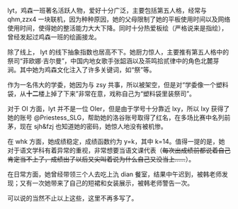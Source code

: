 lyt，鸡森一班著名活跃人物，爱好十分广泛，主要包括第五人格，经常与 qhm,zzx4 一块联机，因为种种原因，她的父母限制了她的平板使用时间以及网络使用时间，使得她的整活能力大大下降。同时十分热爱板绘（严格说来是指绘），曾经发起过鸡森一班的绘画接龙。

除了线上， lyt 的线下抽象指数也居高不下。她厨力惊人，主要推有第五人格中的祭司“菲欧娜·吉尔曼”，中国内地女歌手张韶涵以及茶鸣拾贰律中的角色北麓芽涧。其中她为鸡森文化注入了许多关键词，如“祭”等。

作为一名伟大的学委，她因为与 zsy 共事，所以被架空，但是对“学委像一个塑料袋，从**十二**楼上掉了下来”非常在意，戏称自己为“塑料袋里装祭司”。

对于 OI 方面，lyt 并不是一位 OIer，但是由于学号十分靠近 lxy，所以 lxy 获得了她的账号 @Priestess_SLG，帮助她的洛谷账号取得了红名，在多场比赛中名列前茅，现在 sjh&fzj 也知道她的密码，她惊人地没有被机惨。

在 whk 方面，她成绩稳定，成绩函数约为 y=k，其中 k=14。值得一提的是，她对于语文学科有着异常的重视，非常想要当语文课代表（~~每次出成绩前都说着自己肯定当不上了，成绩出了以后又尖叫着说为什么自己又没当上……~~）。

在日常方面，她曾经带领三个人去吃上氿 dian 餐室，结果中午迟到，被韩老师发现；又有一次她带来了自己的短裙和女装展示，被韩老师警告一次。

可以说的当然不止以上这些，这里不再多写了。
